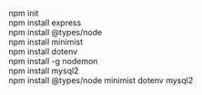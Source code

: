 npm init  
npm install express  
npm install @types/node  
npm install minimist  
npm install dotenv  
npm install -g nodemon  
npm install mysql2  
npm install @types/node minimist dotenv mysql2  
